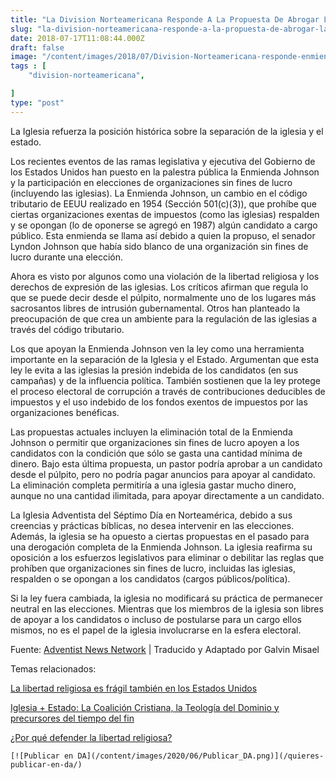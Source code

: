 ```yaml
---
title: "La Division Norteamericana Responde A La Propuesta De Abrogar La Enmienda Johnson"
slug: "la-division-norteamericana-responde-a-la-propuesta-de-abrogar-la-enmienda-johnson"
date: 2018-07-17T11:08:44.000Z
draft: false
image: "/content/images/2018/07/Division-Norteamericana-responde-enmienda-Johnson.png"
tags : [
    "division-norteamericana",

]
type: "post"
---
```


   La Iglesia refuerza la posición histórica sobre la separación de la iglesia y el estado.

 Los recientes eventos de las ramas legislativa y ejecutiva del Gobierno de los Estados Unidos han puesto en la palestra pública la Enmienda Johnson y la participación en elecciones de organizaciones sin fines de lucro (incluyendo las iglesias). La Enmienda Johnson, un cambio en el código tributario de EEUU realizado en 1954 (Sección 501(c)(3)), que prohíbe que ciertas organizaciones exentas de impuestos (como las iglesias) respalden y se opongan (lo de oponerse se agregó en 1987) algún candidato a cargo público. Esta enmienda se llama así debido a quien la propuso, el senador Lyndon Johnson que había sido blanco de una organización sin fines de lucro durante una elección.

 Ahora es visto por algunos como una violación de la libertad religiosa y los derechos de expresión de las iglesias. Los críticos afirman que regula lo que se puede decir desde el púlpito, normalmente uno de los lugares más sacrosantos libres de intrusión gubernamental. Otros han planteado la preocupación de que crea un ambiente para la regulación de las iglesias a través del código tributario.

 Los que apoyan la Enmienda Johnson ven la ley como una herramienta importante en la separación de la Iglesia y el Estado. Argumentan que esta ley le evita a las iglesias la presión indebida de los candidatos (en sus campañas) y de la influencia política. También sostienen que la ley protege el proceso electoral de corrupción a través de contribuciones deducibles de impuestos y el uso indebido de los fondos exentos de impuestos por las organizaciones benéficas.

 Las propuestas actuales incluyen la eliminación total de la Enmienda Johnson o permitir que organizaciones sin fines de lucro apoyen a los candidatos con la condición que sólo se gasta una cantidad mínima de dinero. Bajo esta última propuesta, un pastor podría aprobar a un candidato desde el púlpito, pero no podría pagar anuncios para apoyar al candidato. La eliminación completa permitiría a una iglesia gastar mucho dinero, aunque no una cantidad ilimitada, para apoyar directamente a un candidato.

 La Iglesia Adventista del Séptimo Día en Norteamérica, debido a sus creencias y prácticas bíblicas, no desea intervenir en las elecciones. Además, la iglesia se ha opuesto a ciertas propuestas en el pasado para una derogación completa de la Enmienda Johnson. La iglesia reafirma su oposición a los esfuerzos legislativos para eliminar o debilitar las reglas que prohíben que organizaciones sin fines de lucro, incluidas las iglesias, respalden o se opongan a los candidatos (cargos públicos/política).

 Si la ley fuera cambiada, la iglesia no modificará su práctica de permanecer neutral en las elecciones. Mientras que los miembros de la iglesia son libres de apoyar a los candidatos o incluso de postularse para un cargo ellos mismos, no es el papel de la iglesia involucrarse en la esfera electoral.

 Fuente: [Adventist News Network](https://news.adventist.org/en/all-news/news/go/2017-04-06/north-american-division-responds-to-proposed-repeal-of-the-johnson-amendment/) | Traducido y Adaptado por Galvin Misael

  Temas relacionados:

 [La libertad religiosa es frágil también en los Estados Unidos](/la-libertad-religiosa-es-fragil-tambien-en-los-estados-unidos/)

 [Iglesia + Estado: La Coalición Cristiana, la Teología del Dominio y precursores del tiempo del fin](/la-coalicion-cristiana-la-teologia-del-dominio-y-precursores-del-tiempo-del-fin/)

 [¿Por qué defender la libertad religiosa?](/por-que-defender-la-libertad-religiosa/)

    [![Publicar en DA](/content/images/2020/06/Publicar_DA.png)](/quieres-publicar-en-da/) 